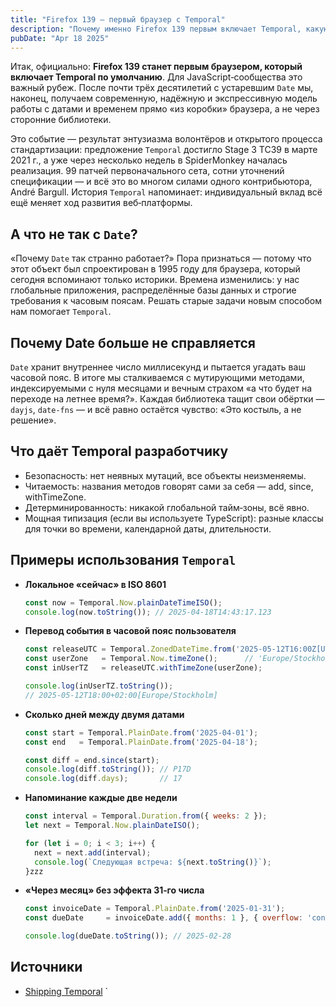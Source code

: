```yaml
---
title: "Firefox 139 — первый браузер с Temporal"
description: "Почему именно Firefox 139 первым включает Temporal, какую роль сыграло сообщество и как использовать новую API на практике — подробный наставнический обзор с примерами."
pubDate: "Apr 18 2025"
---
```


Итак, официально: **Firefox 139 станет первым браузером, который включает Temporal по умолчанию**. Для JavaScript‑сообщества это важный рубеж. После почти трёх десятилетий с устаревшим `Date` мы, наконец, получаем современную, надёжную и экспрессивную модель работы с датами и временем прямо «из коробки» браузера, а не через сторонние библиотеки.

Это событие — результат энтузиазма волонтёров и открытого процесса стандартизации: предложение `Temporal` достигло Stage 3 TC39 в марте 2021 г., а уже через несколько недель в SpiderMonkey началась реализация. 99 патчей первоначального сета, сотни уточнений спецификации — и всё это во многом силами одного контрибьютора, André Bargull. История `Temporal` напоминает: индивидуальный вклад всё ещё меняет ход развития веб‑платформы.

## А что не так с `Date`?
«Почему `Date` так странно работает?» Пора признаться — потому что этот объект был спроектирован в 1995 году для браузера, который сегодня вспоминают только историки. Времена изменились: у нас глобальные приложения, распределённые базы данных и строгие требования к часовым поясам. Решать старые задачи новым способом нам помогает `Temporal`.

## Почему Date больше не справляется
`Date` хранит внутреннее число миллисекунд и пытается угадать ваш часовой пояс. В итоге мы сталкиваемся с мутирующими методами, индексируемыми с нуля месяцами и вечным страхом «а что будет на переходе на летнее время?». Каждая библиотека тащит свои обёртки —  `dayjs`, `date‑fns` — и всё равно остаётся чувство: «Это костыль, а не решение».

## Что даёт Temporal разработчику
- Безопасность: нет неявных мутаций, все объекты неизменяемы.
- Читаемость: названия методов говорят сами за себя — add, since, withTimeZone.
- Детерминированность: никакой глобальной тайм‑зоны, всё явно.
- Мощная типизация (если вы используете TypeScript): разные классы для точки во времени, календарной даты, длительности.

## Примеры использования `Temporal`

- **Локальное «сейчас» в ISO 8601**
  ```js
  const now = Temporal.Now.plainDateTimeISO();
  console.log(now.toString()); // 2025-04-18T14:43:17.123
  ```

- **Перевод события в часовой пояс пользователя**
  ```js
  const releaseUTC = Temporal.ZonedDateTime.from('2025-05-12T16:00Z[UTC]');
  const userZone   = Temporal.Now.timeZone();      // 'Europe/Stockholm'
  const inUserTZ   = releaseUTC.withTimeZone(userZone);

  console.log(inUserTZ.toString());
  // 2025-05-12T18:00+02:00[Europe/Stockholm]
  ```

- **Сколько дней между двумя датами**
  ```js
  const start = Temporal.PlainDate.from('2025-04-01');
  const end   = Temporal.PlainDate.from('2025-04-18');

  const diff = end.since(start);
  console.log(diff.toString()); // P17D
  console.log(diff.days);       // 17
  ```

- **Напоминание каждые две недели**
  ```js
  const interval = Temporal.Duration.from({ weeks: 2 });
  let next = Temporal.Now.plainDateISO();

  for (let i = 0; i < 3; i++) {
    next = next.add(interval);
    console.log(`Следующая встреча: ${next.toString()}`);
  }zzz
  ```

- **«Через месяц» без эффекта 31‑го числа**
  ```js
  const invoiceDate = Temporal.PlainDate.from('2025-01-31');
  const dueDate     = invoiceDate.add({ months: 1 }, { overflow: 'constrain' });

  console.log(dueDate.toString()); // 2025-02-28
  ```


## Источники
- [Shipping Temporal](https://spidermonkey.dev/blog/2025/04/11/shipping-temporal.html)
`

